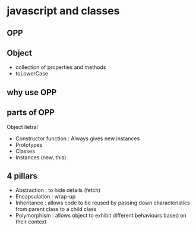 # javascript and classes

## OPP

## Object
- collection of properties and methods
- toLowerCase

## why use OPP

## parts of OPP
Object lietral

- Constructor function : Always gives new instances
- Prototypes
- Classes
- Instances (new, this)

## 4 pillars
- Abstraction : to hide details (fetch)
- Encapsulation : wrap-up
- Inheritance : allows code to be reused by passing down characteristics from parent class to a child class
- Polymorphism : allows object to exhibit different behaviours based on their context